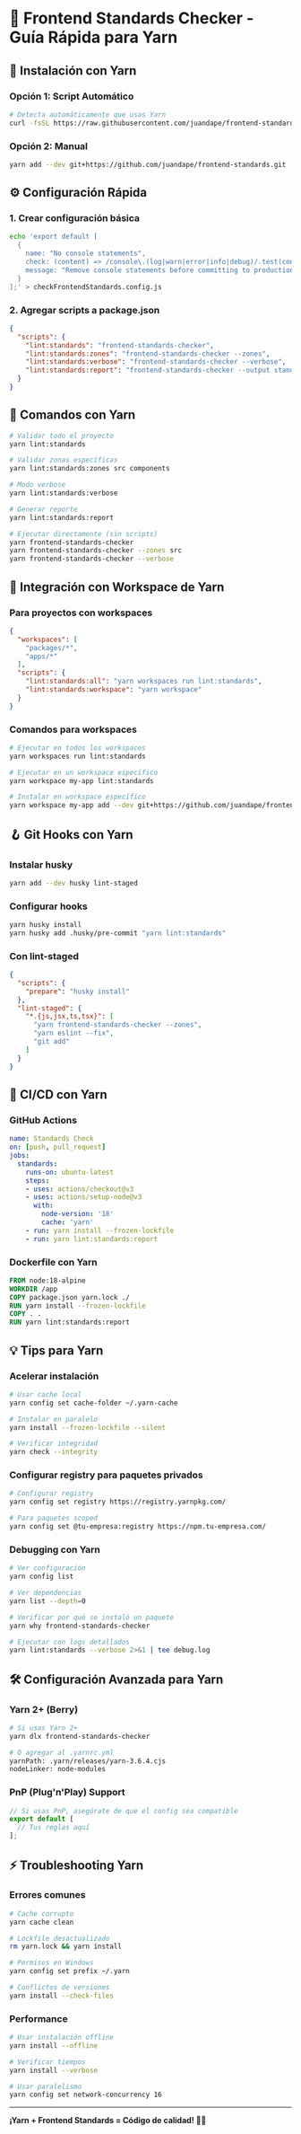 # 🧶 Frontend Standards Checker - Guía Rápida para Yarn

## 🚀 Instalación con Yarn

### Opción 1: Script Automático

```bash
# Detecta automáticamente que usas Yarn
curl -fsSL https://raw.githubusercontent.com/juandape/frontend-standards/main/install.sh | bash
```

### Opción 2: Manual

```bash
yarn add --dev git+https://github.com/juandape/frontend-standards.git
```

## ⚙️ Configuración Rápida

### 1. Crear configuración básica

```bash
echo 'export default [
  {
    name: "No console statements",
    check: (content) => /console\.(log|warn|error|info|debug)/.test(content),
    message: "Remove console statements before committing to production.",
  }
];' > checkFrontendStandards.config.js
```

### 2. Agregar scripts a package.json

```json
{
  "scripts": {
    "lint:standards": "frontend-standards-checker",
    "lint:standards:zones": "frontend-standards-checker --zones",
    "lint:standards:verbose": "frontend-standards-checker --verbose",
    "lint:standards:report": "frontend-standards-checker --output standards-report.json"
  }
}
```

## 🔧 Comandos con Yarn

```bash
# Validar todo el proyecto
yarn lint:standards

# Validar zonas específicas
yarn lint:standards:zones src components

# Modo verbose
yarn lint:standards:verbose

# Generar reporte
yarn lint:standards:report

# Ejecutar directamente (sin scripts)
yarn frontend-standards-checker
yarn frontend-standards-checker --zones src
yarn frontend-standards-checker --verbose
```

## 🔗 Integración con Workspace de Yarn

### Para proyectos con workspaces

```json
{
  "workspaces": [
    "packages/*",
    "apps/*"
  ],
  "scripts": {
    "lint:standards:all": "yarn workspaces run lint:standards",
    "lint:standards:workspace": "yarn workspace"
  }
}
```

### Comandos para workspaces

```bash
# Ejecutar en todos los workspaces
yarn workspaces run lint:standards

# Ejecutar en un workspace específico
yarn workspace my-app lint:standards

# Instalar en workspace específico
yarn workspace my-app add --dev git+https://github.com/juandape/frontend-standards.git
```

## 🪝 Git Hooks con Yarn

### Instalar husky

```bash
yarn add --dev husky lint-staged
```

### Configurar hooks

```bash
yarn husky install
yarn husky add .husky/pre-commit "yarn lint:standards"
```

### Con lint-staged

```json
{
  "scripts": {
    "prepare": "husky install"
  },
  "lint-staged": {
    "*.{js,jsx,ts,tsx}": [
      "yarn frontend-standards-checker --zones",
      "yarn eslint --fix",
      "git add"
    ]
  }
}
```

## 🚀 CI/CD con Yarn

### GitHub Actions

```yaml
name: Standards Check
on: [push, pull_request]
jobs:
  standards:
    runs-on: ubuntu-latest
    steps:
    - uses: actions/checkout@v3
    - uses: actions/setup-node@v3
      with:
        node-version: '18'
        cache: 'yarn'
    - run: yarn install --frozen-lockfile
    - run: yarn lint:standards:report
```

### Dockerfile con Yarn

```dockerfile
FROM node:18-alpine
WORKDIR /app
COPY package.json yarn.lock ./
RUN yarn install --frozen-lockfile
COPY . .
RUN yarn lint:standards:report
```

## 💡 Tips para Yarn

### Acelerar instalación

```bash
# Usar cache local
yarn config set cache-folder ~/.yarn-cache

# Instalar en paralelo
yarn install --frozen-lockfile --silent

# Verificar integridad
yarn check --integrity
```

### Configurar registry para paquetes privados

```bash
# Configurar registry
yarn config set registry https://registry.yarnpkg.com/

# Para paquetes scoped
yarn config set @tu-empresa:registry https://npm.tu-empresa.com/
```

### Debugging con Yarn

```bash
# Ver configuración
yarn config list

# Ver dependencias
yarn list --depth=0

# Verificar por qué se instaló un paquete
yarn why frontend-standards-checker

# Ejecutar con logs detallados
yarn lint:standards --verbose 2>&1 | tee debug.log
```

## 🛠️ Configuración Avanzada para Yarn

### Yarn 2+ (Berry)

```bash
# Si usas Yarn 2+
yarn dlx frontend-standards-checker

# O agregar al .yarnrc.yml
yarnPath: .yarn/releases/yarn-3.6.4.cjs
nodeLinker: node-modules
```

### PnP (Plug'n'Play) Support

```javascript
// Si usas PnP, asegúrate de que el config sea compatible
export default [
  // Tus reglas aquí
];
```

## ⚡ Troubleshooting Yarn

### Errores comunes

```bash
# Cache corrupto
yarn cache clean

# Lockfile desactualizado
rm yarn.lock && yarn install

# Permisos en Windows
yarn config set prefix ~/.yarn

# Conflictos de versiones
yarn install --check-files
```

### Performance

```bash
# Usar instalación offline
yarn install --offline

# Verificar tiempos
yarn install --verbose

# Usar paralelismo
yarn config set network-concurrency 16
```

---

**¡Yarn + Frontend Standards = Código de calidad! 🧶✨**

